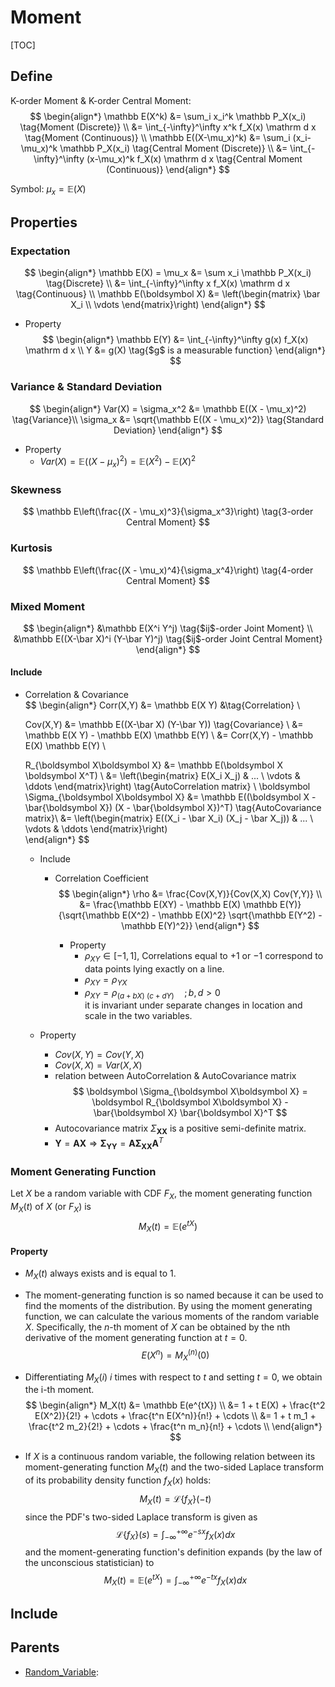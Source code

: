 # Moment

[TOC]

## Define

K-order Moment & K-order Central Moment:
$$
\begin{align*}
  \mathbb E(X^k) &= \sum_i x_i^k \mathbb P_X(x_i)  \tag{Moment (Discrete)}  \\
    &= \int_{-\infty}^\infty x^k f_X(x) \mathrm d x  \tag{Moment (Continuous)}  \\
  \mathbb E((X-\mu_x)^k) &= \sum_i (x_i-\mu_x)^k \mathbb P_X(x_i)  \tag{Central Moment (Discrete)}  \\
    &= \int_{-\infty}^\infty (x-\mu_x)^k f_X(x) \mathrm d x  \tag{Central Moment (Continuous)}
\end{align*}
$$

Symbol: $\mu_x = \mathbb E(X)$

## Properties

### Expectation

$$
\begin{align*}
  \mathbb E(X) = \mu_x &= \sum x_i \mathbb P_X(x_i)  \tag{Discrete}  \\
    &= \int_{-\infty}^\infty x f_X(x) \mathrm d x  \tag{Continuous}  \\
  \mathbb E(\boldsymbol X) &= \left(\begin{matrix} \bar X_i \\ \vdots \end{matrix}\right) 
\end{align*}
$$

- Property
  $$
  \begin{align*}
    \mathbb E(Y) &= \int_{-\infty}^\infty g(x) f_X(x) \mathrm d x  \\
    Y &= g(X)  \tag{$g$ is a measurable function}
  \end{align*}
  $$

### Variance & Standard Deviation

$$
\begin{align*}
  Var(X) = \sigma_x^2 &= \mathbb E((X - \mu_x)^2)  \tag{Variance}\\
  \sigma_x &= \sqrt{\mathbb E((X - \mu_x)^2)}  \tag{Standard Deviation}
\end{align*}
$$

- Property
  - $Var(X) = \mathbb E((X - \mu_x)^2) = \mathbb E(X^2) - \mathbb E(X)^2$

### Skewness  

$$
\mathbb E\left(\frac{(X - \mu_x)^3}{\sigma_x^3}\right)  \tag{3-order Central Moment}
$$

### Kurtosis  

$$
\mathbb E\left(\frac{(X - \mu_x)^4}{\sigma_x^4}\right)  \tag{4-order Central Moment}
$$

### Mixed Moment  

$$
\begin{align*}
  &\mathbb E(X^i Y^j) \tag{$ij$-order Joint Moment}  \\
  &\mathbb E((X-\bar X)^i (Y-\bar Y)^j) \tag{$ij$-order Joint Central Moment}
\end{align*}
$$

#### Include

* Correlation & Covariance  
  $$
  \begin{align*}
    Corr(X,Y) &= \mathbb E(X Y)  &\tag{Correlation}  \\
  
    Cov(X,Y) 
    &= \mathbb E((X-\bar X) (Y-\bar Y))   \tag{Covariance}  \\
    &= \mathbb E(X Y) - \mathbb E(X) \mathbb E(Y)  \\
    &= Corr(X,Y) - \mathbb E(X) \mathbb E(Y)  \\
  
    R_{\boldsymbol X\boldsymbol X} &= \mathbb E(\boldsymbol X \boldsymbol X^T)  \\
    &= \left(\begin{matrix} E(X_i X_j) & ... \\ \vdots & \ddots \end{matrix}\right)  \tag{AutoCorrelation matrix}  \\
    \boldsymbol \Sigma_{\boldsymbol X\boldsymbol X} &= \mathbb E((\boldsymbol X - \bar{\boldsymbol X}) (X - \bar{\boldsymbol X})^T)  \tag{AutoCovariance matrix}\\
    &= \left(\begin{matrix} E((X_i - \bar X_i) (X_j - \bar X_j)) & ... \\ \vdots & \ddots \end{matrix}\right)  
  \end{align*}
  $$
  
  - Include
    * Correlation Coefficient
      $$
      \begin{align*}
        \rho 
        &= \frac{Cov(X,Y)}{Cov(X,X) Cov(Y,Y)}  \\
        &= \frac{\mathbb E(XY) - \mathbb E(X) \mathbb E(Y)}{\sqrt{\mathbb E(X^2) - \mathbb E(X)^2} \sqrt{\mathbb E(Y^2) - \mathbb E(Y)^2}}
      \end{align*}
      $$
      
      - Property
        - $\rho_{XY} \in [-1, 1]$, Correlations equal to $+1$ or $-1$ correspond to data points lying exactly on a line.
        - $\rho_{XY} = \rho_{YX}$
        - $\rho_{XY} = \rho_{(a + b X)\ (c + d Y)} \quad; b, d > 0$  
          it is invariant under separate changes in location and scale in the two variables.
  
  - Property
    - $Cov(X,Y) = Cov(Y,X)$
    - $Cov(X,X) = Var(X,X)$
    - relation between AutoCorrelation & AutoCovariance matrix
      $$
      \boldsymbol \Sigma_{\boldsymbol X\boldsymbol X} = \boldsymbol R_{\boldsymbol X\boldsymbol X} - \bar{\boldsymbol X} \bar{\boldsymbol X}^T
      $$
    - Autocovariance matrix $\Sigma_{\boldsymbol X\boldsymbol X}$ is a positive semi-definite matrix.
    - $\boldsymbol Y = \boldsymbol A \boldsymbol X \Rightarrow \boldsymbol \Sigma_{\boldsymbol Y\boldsymbol Y} = \boldsymbol A \boldsymbol \Sigma_{\boldsymbol X\boldsymbol X} \boldsymbol A^T$

### Moment Generating Function

Let $X$ be a random variable with CDF $F_X$, the moment generating function $M_X(t)$ of $X$ (or $F_X$) is 
$$
M_X(t) = \mathbb E(e^{tX})
$$

#### Property

- $M_X(t)$ always exists and is equal to 1.

- The moment-generating function is so named because it can be used to find the moments of the distribution. By using the moment generating function, we can calculate the various moments of the random variable $X$. Specifically, the $n$-th moment of $X$ can be obtained by the nth derivative of the moment generating function at $t=0$.
  $$
  E(X^n) = M_X^{(n)}(0)
  $$

- Differentiating $M_X(i)$ $i$ times with respect to $t$ and setting $t=0$, we obtain the i-th moment.
  $$
  \begin{align*}
  M_X(t) &= \mathbb E(e^{tX}) \\
   &= 1 + t E(X) + \frac{t^2 E(X^2)}{2!} + \cdots + \frac{t^n E(X^n)}{n!} + \cdots  \\
   &= 1 + t m_1 + \frac{t^2 m_2}{2!} + \cdots + \frac{t^n m_n}{n!} + \cdots  \\
  \end{align*}
  $$

- If $X$ is a continuous random variable, the following relation between its moment-generating function $M_X(t)$ and the two-sided Laplace transform of its probability density function $f_X(x)$ holds:
  $$
  M_X(t) = \mathcal L\{f_X\}(-t)
  $$
  since the PDF's two-sided Laplace transform is given as
  $$
  \mathcal L\{f_X\}(s) = \int_{-\infty}^{+\infty} e^{-sx} f_X(x) dx
  $$
  and the moment-generating function's definition expands (by the law of the unconscious statistician) to
  $$
  M_X(t) =  \mathbb E(e^{tX}) = \int_{-\infty}^{+\infty} e^{-tx} f_X(x) dx
  $$

## Include

## Parents

- [Random_Variable](./Random_Variable.md): 


